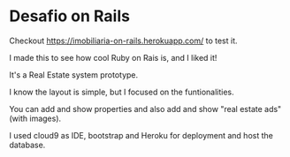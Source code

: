 # Desafio on Rails

Checkout https://imobiliaria-on-rails.herokuapp.com/ to test it.

I made this to see how cool Ruby on Rais is, and I liked it!

It's a Real Estate system prototype.

I know the layout is simple, but I focused on the funtionalities.

You can add and show properties and also add and show "real estate ads" (with images).

I used cloud9 as IDE, bootstrap and Heroku for deployment and host the database.
